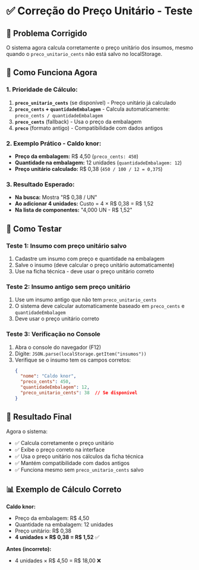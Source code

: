 # ✅ Correção do Preço Unitário - Teste

## 🎯 Problema Corrigido

O sistema agora calcula corretamente o preço unitário dos insumos, mesmo quando o `preco_unitario_cents` não está salvo no localStorage.

## 🔧 Como Funciona Agora

### 1. **Prioridade de Cálculo:**
1. **`preco_unitario_cents`** (se disponível) - Preço unitário já calculado
2. **`preco_cents` + `quantidadeEmbalagem`** - Calcula automaticamente: `preco_cents / quantidadeEmbalagem`
3. **`preco_cents`** (fallback) - Usa o preço da embalagem
4. **`preco`** (formato antigo) - Compatibilidade com dados antigos

### 2. **Exemplo Prático - Caldo knor:**
- **Preço da embalagem:** R$ 4,50 (`preco_cents: 450`)
- **Quantidade na embalagem:** 12 unidades (`quantidadeEmbalagem: 12`)
- **Preço unitário calculado:** R$ 0,38 (`450 / 100 / 12 = 0,375`)

### 3. **Resultado Esperado:**
- **Na busca:** Mostra "R$ 0,38 / UN"
- **Ao adicionar 4 unidades:** Custo = 4 × R$ 0,38 = R$ 1,52
- **Na lista de componentes:** "4,000 UN - R$ 1,52"

## 🧪 Como Testar

### Teste 1: Insumo com preço unitário salvo
1. Cadastre um insumo com preço e quantidade na embalagem
2. Salve o insumo (deve calcular o preço unitário automaticamente)
3. Use na ficha técnica - deve usar o preço unitário correto

### Teste 2: Insumo antigo sem preço unitário
1. Use um insumo antigo que não tem `preco_unitario_cents`
2. O sistema deve calcular automaticamente baseado em `preco_cents` e `quantidadeEmbalagem`
3. Deve usar o preço unitário correto

### Teste 3: Verificação no Console
1. Abra o console do navegador (F12)
2. Digite: `JSON.parse(localStorage.getItem("insumos"))`
3. Verifique se o insumo tem os campos corretos:
   ```json
   {
     "nome": "Caldo knor",
     "preco_cents": 450,
     "quantidadeEmbalagem": 12,
     "preco_unitario_cents": 38  // Se disponível
   }
   ```

## 🎉 Resultado Final

Agora o sistema:
- ✅ Calcula corretamente o preço unitário
- ✅ Exibe o preço correto na interface
- ✅ Usa o preço unitário nos cálculos da ficha técnica
- ✅ Mantém compatibilidade com dados antigos
- ✅ Funciona mesmo sem `preco_unitario_cents` salvo

## 📊 Exemplo de Cálculo Correto

**Caldo knor:**
- Preço da embalagem: R$ 4,50
- Quantidade na embalagem: 12 unidades
- Preço unitário: R$ 0,38
- **4 unidades × R$ 0,38 = R$ 1,52** ✅

**Antes (incorreto):**
- 4 unidades × R$ 4,50 = R$ 18,00 ❌
